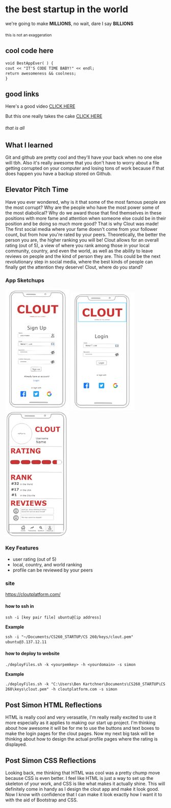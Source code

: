 # the best startup in the world

we're going to make **MILLIONS**, no wait, dare I say **BILLIONS**

<sub> this is not an exaggeration </sub>

## cool code here

```
void BestAppEver( ) {
cout << "IT'S CODE TIME BABY!" << endl;
return awesomeness && coolness;
}
```


## good links

Here's a good video [CLICK HERE](https://www.youtube.com/watch?v=VN91yjyrK7w&list=PL0RtGbFUdvL6W83NPxDMwF5qIpmwYqwFJ&index=11)

But this one really takes the cake [CLICK HERE](https://www.youtube.com/watch?v=FtE6SV_1wu4)

###### that is all


## What I learned

Git and github are pretty cool and they'll have your back when no one else will tbh. Also it's really awesome that you don't have to worry about a file getting corrupted on your computer and losing tons of work because if that does happen you have a backup stored on Github.
## Elevator Pitch Time

Have you ever wondered, why is it that some of the most famous people are the most corrupt? Why are the people who have the most power some of the most diabolical? Why do we award those that find themselves in these positions with more fame and attention when someone else could be in their position and be doing so much more good? That is why Clout was made! The first social media where your fame doesn't come from your follower count, but from how you're rated by your peers. Theoretically, the better the person you are, the higher ranking you will be! Clout allows for an overall rating (out of 5), a view of where you rank among those in your local community, country, and even the world, as well as the ability to leave reviews on people and the kind of person they are. This could be the next revolutionary step in social media, where the best kinds of people can finally get the attention they deserve! Clout, where do you stand?

### App Sketchups
<img src="clout%20signup.png" alt="signup" width="200"/> <img src="clout%20login.png" alt="login" width="200"/> <img src="clout%20profile.png" alt="pf" width="200"/>

### Key Features
* user rating (out of 5)
* local, country, and world ranking
* profile can be reviewed by your peers

### site
https://cloutplatform.com/

#### how to ssh in
```
ssh -i [key pair file] ubuntu@[ip address]
```

**Example**
```
ssh -i "~/Documents/CS260_STARTUP/CS 260/keys/clout.pem" ubuntu@3.137.12.11
```

#### how to deploy to website
```
./deployFiles.sh -k <yourpemkey> -h <yourdomain> -s simon
```
**Example**
```
./deployFiles.sh -k "C:\Users\Ben Kartchner\Documents\CS260_STARTUP\CS 260\keys\clout.pem" -h cloutplatform.com -s simon
```

## Post Simon HTML Reflections
HTML is really cool and very verasatile, I'm really really excited to use it more especially as it applies to making our start up project.
I'm thinking about how awesome it will be for me to use the buttons and text boxes to make the login pages for the clout pages. Now my next big task will be thinking about how to design the actual profile pages where the rating is displayed.

## Post Simon CSS Reflections
Looking back, me thinking that HTML was cool was a pretty chump move because CSS is even better. I feel like HTML is just a way to set up the skeleton of your work, and CSS is like what makes it actually shine. This will definitely come in handy as I design the clout app and make it look good. Now I know with confidence that I can make it look exactly how I want it to with the aid of Bootstrap and CSS.
